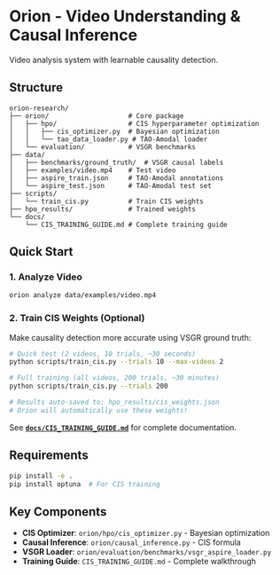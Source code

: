 # Orion - Video Understanding & Causal Inference

Video analysis system with learnable causality detection.

## Structure

```
orion-research/
├── orion/                    # Core package
│   ├── hpo/                  # CIS hyperparameter optimization
│   │   ├── cis_optimizer.py  # Bayesian optimization
│   │   └── tao_data_loader.py # TAO-Amodal loader
│   └── evaluation/           # VSGR benchmarks
├── data/
│   ├── benchmarks/ground_truth/  # VSGR causal labels
│   ├── examples/video.mp4    # Test video
│   ├── aspire_train.json     # TAO-Amodal annotations
│   └── aspire_test.json      # TAO-Amodal test set
├── scripts/
│   └── train_cis.py          # Train CIS weights
├── hpo_results/              # Trained weights
└── docs/
    └── CIS_TRAINING_GUIDE.md # Complete training guide
```

## Quick Start

### 1. Analyze Video
```bash
orion analyze data/examples/video.mp4
```

### 2. Train CIS Weights (Optional)

Make causality detection more accurate using VSGR ground truth:

```bash
# Quick test (2 videos, 10 trials, ~30 seconds)
python scripts/train_cis.py --trials 10 --max-videos 2

# Full training (all videos, 200 trials, ~30 minutes)
python scripts/train_cis.py --trials 200

# Results auto-saved to: hpo_results/cis_weights.json
# Orion will automatically use these weights!
```

See **[`docs/CIS_TRAINING_GUIDE.md`](docs/CIS_TRAINING_GUIDE.md)** for complete documentation.

## Requirements

```bash
pip install -e .
pip install optuna  # For CIS training
```

## Key Components

- **CIS Optimizer**: `orion/hpo/cis_optimizer.py` - Bayesian optimization
- **Causal Inference**: `orion/causal_inference.py` - CIS formula
- **VSGR Loader**: `orion/evaluation/benchmarks/vsgr_aspire_loader.py`
- **Training Guide**: `CIS_TRAINING_GUIDE.md` - Complete walkthrough

